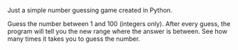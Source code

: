 Just a simple number guessing game created in Python.

Guess the number between 1 and 100 (integers only).
After every guess, the program will tell you the new range where the answer is between.
See how many times it takes you to guess the number.
